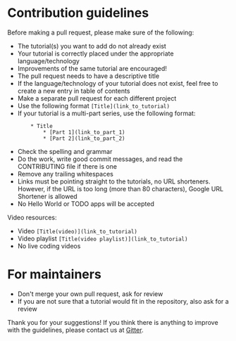 # Contribution guidelines

Before making a pull request, please make sure of the following:
* The tutorial(s) you want to add do not already exist
* Your tutorial is correctly placed under the appropriate language/technology
* Improvements of the same tutorial are encouraged!
* The pull request needs to have a descriptive title
* If the language/technology of your tutorial does not exist, feel free to create a new entry in table of contents
* Make a separate pull request for each different project
* Use the following format `[Title](link_to_tutorial)`
* If your tutorial is a multi-part series, use the following format:
    ```
        * Title
            * [Part 1](link_to_part_1)
            * [Part 2](link_to_part_2)
    ```
* Check the spelling and grammar
* Do the work, write good commit messages, and read the CONTRIBUTING file if there is one
* Remove any trailing whitespaces
* Links must be pointing straight to the tutorials, no URL shorteners. However, if the URL is too long (more than 80 characters), Google URL Shortener is allowed
* No Hello World or TODO apps will be accepted

Video resources:
* Video `[Title(video)](link_to_tutorial)`
* Video playlist `[Title(video playlist)](link_to_tutorial)`
* No live coding videos

# For maintainers
* Don't merge your own pull request, ask for review
* If you are not sure that a tutorial would fit in the repository, also ask for a review

Thank you for your suggestions! If you think there is anything to improve with the guidelines, please contact us at [Gitter](https://gitter.im/practical-tutorials/community).
